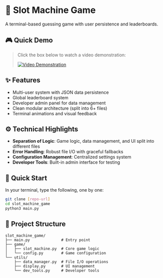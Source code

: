 # 🎰 Slot Machine Game

A terminal-based guessing game with user persistence and leaderboards.

## 🎮 Quick Demo
> Click the box below to watch a video demonstration:
>
> <a href="https://www.youtube.com/watch?v=KKmS28tzaKY" target="_blank" rel="noopener noreferrer">
>   <img src="https://img.youtube.com/vi/KKmS28tzaKY/0.jpg" alt="Video Demonstration">
> </a>


## ✨ Features
- Multi-user system with JSON data persistence
- Global leaderboard system
- Developer admin panel for data management
- Clean modular architecture (split into 6+ files)
- Terminal animations and visual feedback

## ⚙️ Technical Highlights
- **Separation of Logic**: Game logic, data management, and UI split into different files
- **Error Handling**: Robust file I/O with graceful fallbacks
- **Configuration Management**: Centralized settings system
- **Developer Tools**: Built-in admin interface for testing

## 🚀 Quick Start
In your terminal, type the following, one by one:
```bash
git clone [repo-url]
cd slot_machine_game
python3 main.py
```

## 📁 Project Structure
```
slot_machine_game/
├── main.py              # Entry point
├── game/
│   ├── slot_machine.py  # Core game logic
│   └── config.py        # Game configuration
└── utils/
    ├── data_manager.py  # File I/O operations
    ├── display.py       # UI management
    └── dev_tools.py     # Developer tools
```